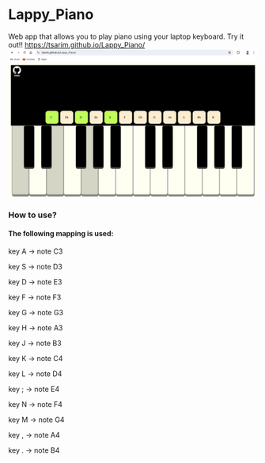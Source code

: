 # Lappy_Piano
Web app that allows you to play piano using your laptop keyboard. Try it out!! https://tsarim.github.io/Lappy_Piano/
<img src="finalApp.png" alt="">
<br>
<h3>How to use?</h3>
<h4>The following mapping is used:</h4>
<p>key A -> note C3</p>
<p>key S -> note D3</p>
<p>key D -> note E3</p>
<p>key F -> note F3</p>
<p>key G -> note G3</p>
<p>key H -> note A3</p>
<p>key J -> note B3</p>
<p>key K -> note C4</p>
<p>key L -> note D4</p>
<p>key ; -> note E4</p>
<p>key N -> note F4</p>
<p>key M -> note G4</p>
<p>key , -> note A4</p>
<p>key . -> note B4</p>


